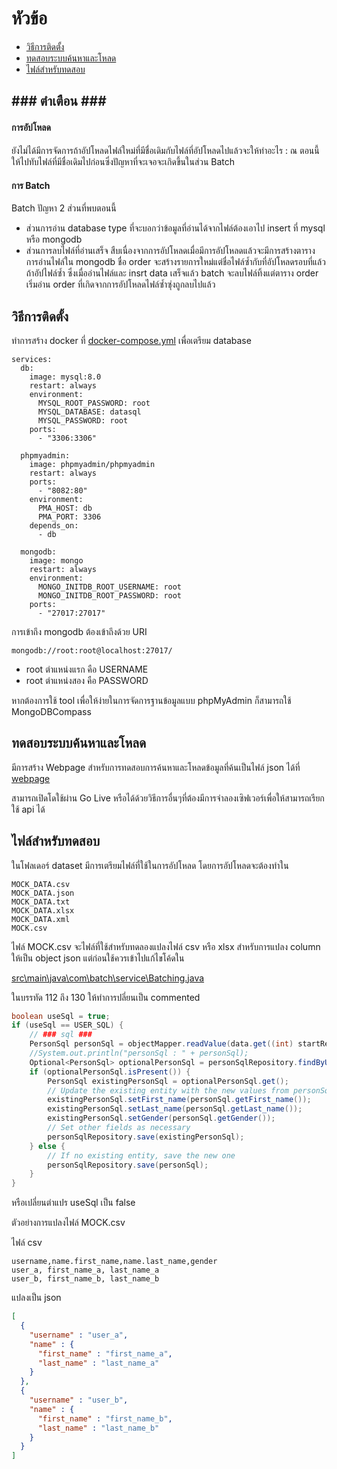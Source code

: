# หัวข้อ
- [วิธีการติดตั้ง](#วิธีการติดตั้ง)
- [ทดสอบระบบค้นหาและโหลด](#ทดสอบระบบค้นหาและโหลด)
- [ไฟล์สำหรับทดสอบ](#ไฟล์สำหรับทดสอบ)
## <p>### ตำเตือน ###</p>
#### การอัปโหลด
ยังไม่ได้มีการจัดการถ้าอัปโหลดไฟล์ใหม่ที่มีชื่อเดิมกับไฟล์ที่อัปโหลดไปแล้วจะให้ทำอะไร : ณ ตอนนี้ให้ไปทับไฟล์ที่มีชื่อเดิมไปก่อนซึ่งปัญหาที่จะเจอจะเกิดขึ้นในส่วน Batch
#### การ Batch 
Batch ปัญหา 2 ส่วนที่พบตอนนี้ 
- ส่วนการอ่าน database type ที่จะบอกว่าข้อมูลที่อ่านได้จากไฟล์ต้องเอาไป insert ที่ mysql หรือ mongodb
- ส่วนการลบไฟล์ที่อ่านเสร็จ สืบเนื่องจากการอัปโหลดเมื่อมีการอัปโหลดแล้วจะมีการสร้างตารางการอ่านไฟล์ใน mongodb ชื่อ order จะสร้างรายการใหม่แต่ชื่อไฟล์ซ้ำกับที่อัปโหลดรอบที่แล้วถ้าอัปไฟล์ซ้ำ ซึ่งเมื่ออ่านไฟล์และ insrt data เสร็จแล้ว batch จะลบไฟล์ทิ้งแต่ตาราง order เริ่มอ่าน order ที่เกิดจากการอัปโหลดไฟล์ซ้ำซุ่งถูกลบไปแล้ว
## <a name="วิธีการติดตั้ง"></a>วิธีการติดตั้ง
ทำการสร้าง docker ที่ [docker-compose.yml](docker-compose.yml) เพื่อเตรียม database 
```
services:
  db:
    image: mysql:8.0
    restart: always
    environment:
      MYSQL_ROOT_PASSWORD: root
      MYSQL_DATABASE: datasql
      MYSQL_PASSWORD: root
    ports:
      - "3306:3306"

  phpmyadmin:
    image: phpmyadmin/phpmyadmin
    restart: always
    ports:
      - "8082:80"
    environment:
      PMA_HOST: db
      PMA_PORT: 3306
    depends_on:
      - db

  mongodb:
    image: mongo
    restart: always
    environment:
      MONGO_INITDB_ROOT_USERNAME: root 
      MONGO_INITDB_ROOT_PASSWORD: root
    ports:
      - "27017:27017"
```
การเข้าถึง mongodb ต้องเข้าถึงด้วย URI
```
mongodb://root:root@localhost:27017/ 
```
- root ตำแหน่งแรก คือ USERNAME
- root ตำแหน่งสอง คือ PASSWORD

หากต้องการใช้ tool เพื่อให้ง่ายในการจัดการฐานข้อมูลแบบ phpMyAdmin ก็สามารถใช้ MongoDBCompass 

## <a name="ทดสอบระบบค้นหาและโหลด"></a>ทดสอบระบบค้นหาและโหลด
มีการสร้าง Webpage สำหรับการทดสอบการค้นหาและโหลดข้อมูลที่ค้นเป็นไฟล์ json ได้ที่
[webpage](upload.html)

สามารถเปิดโดใช้ผ่าน Go Live หรือได้ด้วยวิธีการอื่นๆที่ต้องมีการจำลองเซิฟเวอร์เพื่อให้สามารถเรียกใช้ api ได้
## <a name="ไฟล์สำหรับทดสอบ"></a>ไฟล์สำหรับทดสอบ
ในโฟลเดอร์ dataset มีการเตรียมไฟล์ที่ใช้ในการอัปโหลด โดยการอัปโหลดจะต้องทำใน
```
MOCK_DATA.csv
MOCK_DATA.json
MOCK_DATA.txt
MOCK_DATA.xlsx
MOCK_DATA.xml
MOCK.csv
```
ไฟล์ MOCK.csv จะไฟล์ที่ใช้สำหรับทดลองแปลงไฟล์ csv หรือ xlsx สำหรับการแปลง column ให้เป็น object json แต่ก่อนใช้ควรเข้าไปแก้ไขโค้ดใน 

[src\main\java\com\batch\service\Batching.java](src\main\java\com\batch\service\Batching.java)

ในบรรทัด 112 ถึง 130 ให้ทำการปลี่ยนเป็น commented
``` java
boolean useSql = true;
if (useSql == USER_SQL) {
    // ### sql ###
    PersonSql personSql = objectMapper.readValue(data.get((int) startReadLine).toString(), PersonSql.class);
    //System.out.println("personSql : " + personSql);
    Optional<PersonSql> optionalPersonSql = personSqlRepository.findByUsername(personSql.getUsername());
    if (optionalPersonSql.isPresent()) {
        PersonSql existingPersonSql = optionalPersonSql.get();
        // Update the existing entity with the new values from personSql
        existingPersonSql.setFirst_name(personSql.getFirst_name());
        existingPersonSql.setLast_name(personSql.getLast_name());
        existingPersonSql.setGender(personSql.getGender());
        // Set other fields as necessary
        personSqlRepository.save(existingPersonSql);
    } else {
        // If no existing entity, save the new one
        personSqlRepository.save(personSql);
    }
}
```
หรือเปลี่ยนตำแปร useSql เป็น false
 

ตัวอย่างการแปลงไฟล์ MOCK.csv

ไฟล์ csv 
``` 
username,name.first_name,name.last_name,gender
user_a, first_name_a, last_name_a
user_b, first_name_b, last_name_b
```
แปลงเป็น json
``` json
[
  {
    "username" : "user_a",
    "name" : {
      "first_name" : "first_name_a",
      "last_name" : "last_name_a"
    }
  },
  {
    "username" : "user_b",
    "name" : {
      "first_name" : "first_name_b",
      "last_name" : "last_name_b"
    }
  }
]

```